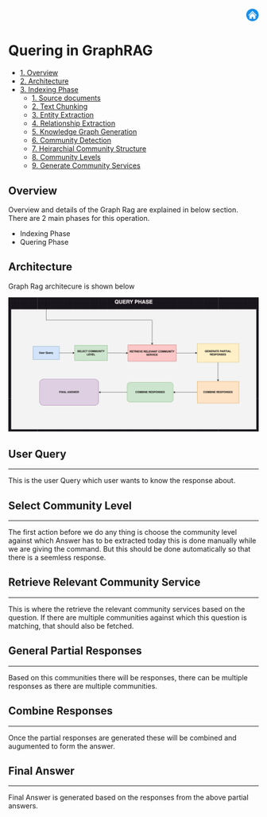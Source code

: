 <p align="right">
  <a href="https://github.com/viswanath27/rag/blob/main/kg_rag/docs/md_files/main.md">
    <img src="https://github.com/viswanath27/rag/blob/main/kg_rag/docs/images/cho_icon.png" alt="home" style="width:5%;">
  </a>
</p>

# Quering in GraphRAG
- [1. Overview](#Overview)
- [2. Architecture](#Architecture)
- [3. Indexing Phase](#Indexing-Phase)
    - [1. Source documents](#Source-documents)
    - [2. Text Chunking](#Text-Chunking)
    - [3. Entity Extraction](#Entity-Extraction)
    - [4. Relationship Extraction](#Relationship-Extraction)
    - [5. Knowledge Graph Generation](#Knowledge-Graph-Generation)
    - [6. Community Detection](#Community-Detection)
    - [7. Heirarchial Community Structure](#Heirarchial-Community-Structure)
    - [8. Community Levels](#Community-Levels)
    - [9. Generate Community Services](#Generate-Community-Services)

## Overview
Overview and details of the Graph Rag are explained in below section. There are 2 main phases for this operation.
* Indexing Phase
* Quering Phase 

## Architecture
Graph Rag architecure is shown below 

![GraphRagArchitecture](https://github.com/viswanath27/rag/blob/main/kg_rag/docs/images/query_arch.png)

## User Query
---
This is the user Query which user wants to know the response about. 

## Select Community Level
---
The first action before we do any thing is choose the community level against which Answer has to be extracted today this is done manually while we are giving the command. But this should be done automatically so that there is a seemless response. 

## Retrieve Relevant Community Service
---
This is where the retrieve the relevant community services based on the question. If there are multiple communities against which this question is matching, that should also be fetched.

## General Partial Responses
---
Based on this communities there will be responses, there can be multiple responses as there are multiple communities. 

## Combine Responses 
---
Once the partial responses are generated these will be combined and augumented to form the answer. 

## Final Answer 
---
Final Answer is generated based on the responses from the above partial answers. 